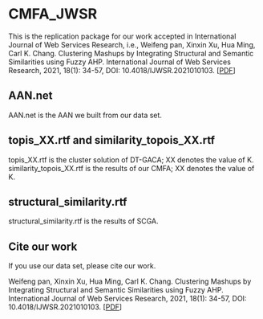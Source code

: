 # CMFA_JWSR
This is the replication package for our work accepted in International Journal of Web Services Research, i.e., Weifeng pan, Xinxin Xu, Hua Ming, Carl K. Chang. Clustering Mashups by Integrating Structural and Semantic Similarities using Fuzzy AHP. International Journal of Web Services Research, 2021, 18(1): 34-57, DOI: 10.4018/IJWSR.2021010103. [[PDF](https://www.igi-global.com/article/clustering-mashups-by-integrating-structural-and-semantic-similarities-using-fuzzy-ahp/271727)]

## AAN.net
AAN.net is the AAN we built from our data set.

## topis_XX.rtf and similarity_topois_XX.rtf
topis_XX.rtf is the cluster solution of DT-GACA; XX denotes the value of K. similarity_topois_XX.rtf is the results of our CMFA; XX denotes the value of K.

## structural_similarity.rtf
structural_similarity.rtf is the results of SCGA.
   
## Cite our work
If you use our data set, please cite our work.

Weifeng pan, Xinxin Xu, Hua Ming, Carl K. Chang. Clustering Mashups by Integrating Structural and Semantic Similarities using Fuzzy AHP. International Journal of Web Services Research, 2021, 18(1): 34-57, DOI: 10.4018/IJWSR.2021010103. [[PDF](https://www.igi-global.com/article/clustering-mashups-by-integrating-structural-and-semantic-similarities-using-fuzzy-ahp/271727)]
